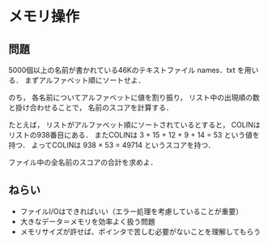 # メモリ操作

## 問題

5000個以上の名前が書かれている46Kのテキストファイル names．txt を用いる． まずアルファベット順にソートせよ．

のち， 各名前についてアルファベットに値を割り振り， リスト中の出現順の数と掛け合わせることで， 名前のスコアを計算する．

たとえば， リストがアルファベット順にソートされているとすると， COLINはリストの938番目にある． またCOLINは 3 + 15 + 12 + 9 + 14 = 53 という値を持つ． よってCOLINは 938 × 53 = 49714 というスコアを持つ．

ファイル中の全名前のスコアの合計を求めよ．

## ねらい

- ファイルI/Oはできればいい（エラー処理を考慮していることが重要）
- 大きなデータ＝メモリを効率よく扱う問題
- メモリサイズが許せば、ポインタで苦しむ必要がないことを理解してもらう
